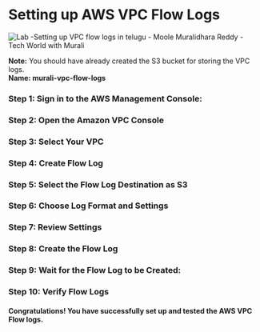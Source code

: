 # Setting up AWS VPC Flow Logs
![Lab -Setting up VPC flow logs in telugu - Moole Muralidhara Reddy - Tech World with Murali](https://github.com/telugudevopsguru/aws-zero-to-hero/blob/main/Day-14/images/Day%2014-Setting%20up%20VPC%20flow%20logs%20-%20Moole%20Muralidhara%20Reddy%20-%20Tech%20World%20with%20Murali.png)

**Note:** You should have already created the S3 bucket for storing the VPC logs.<br>
**Name: murali-vpc-flow-logs**

### Step 1: Sign in to the AWS Management Console:
### Step 2: Open the Amazon VPC Console
### Step 3: Select Your VPC
### Step 4: Create Flow Log
### Step 5: Select the Flow Log Destination as S3
### Step 6: Choose Log Format and Settings
### Step 7: Review Settings
### Step 8: Create the Flow Log
### Step 9: Wait for the Flow Log to be Created:
### Step 10: Verify Flow Logs

#### Congratulations! You have successfully set up and tested the AWS VPC Flow logs.

